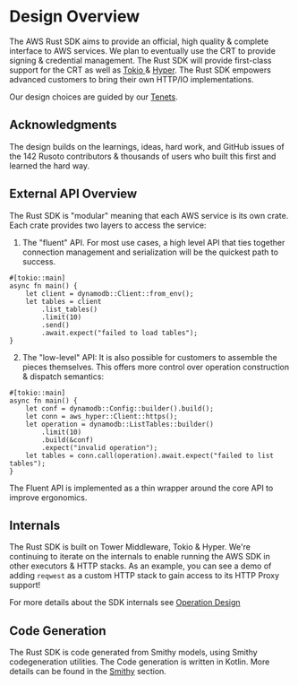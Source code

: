 # Design Overview

The AWS Rust SDK aims to provide an official, high quality & complete interface to AWS services. We plan to eventually use the CRT to provide signing & credential management. The Rust SDK will provide first-class support for the CRT as well as [Tokio ](https://tokio.rs/) & [Hyper](https://hyper.rs). The Rust SDK empowers advanced customers to bring their own HTTP/IO implementations.

Our design choices are guided by our [Tenets](./tenets.md).

## Acknowledgments

The design builds on the learnings, ideas, hard work, and GitHub issues of the 142 Rusoto contributors & thousands of users who built this first and learned the hard way.

## External API Overview

The Rust SDK is "modular" meaning that each AWS service is its own crate. Each crate provides two layers to access the service:
1. The "fluent" API. For most use cases, a high level API that ties together connection management and serialization will be the quickest path to success.

```rust,ignore,ignore
#[tokio::main]
async fn main() {
    let client = dynamodb::Client::from_env();
    let tables = client
        .list_tables()
        .limit(10)
        .send()
        .await.expect("failed to load tables");
}
```

2. The "low-level" API: It is also possible for customers to assemble the pieces themselves. This offers more control over operation construction & dispatch semantics:

```rust,ignore,ignore
#[tokio::main]
async fn main() {
    let conf = dynamodb::Config::builder().build();
    let conn = aws_hyper::Client::https();
    let operation = dynamodb::ListTables::builder()
        .limit(10)
        .build(&conf)
        .expect("invalid operation");
    let tables = conn.call(operation).await.expect("failed to list tables");
}
```

The Fluent API is implemented as a thin wrapper around the core API to improve ergonomics.

## Internals
The Rust SDK is built on Tower Middleware, Tokio & Hyper. We're continuing to iterate on the internals to enable running the AWS SDK in other executors & HTTP stacks. As an example, you can see a demo of adding `reqwest` as a custom HTTP stack to gain access to its HTTP Proxy support!

For more details about the SDK internals see [Operation Design](transport/operation.md)

## Code Generation
The Rust SDK is code generated from Smithy models, using Smithy codegeneration utilities. The Code generation is written in Kotlin. More details can be found in the [Smithy](./smithy/overview.md) section.
